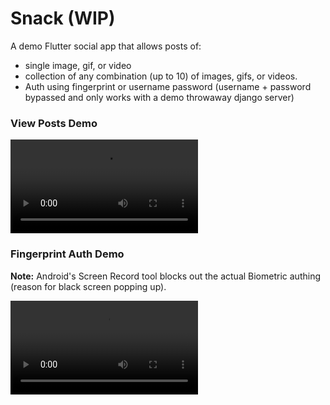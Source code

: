 # Snack (WIP)
A demo Flutter social app that allows posts of:
- single image, gif, or video
- collection of any combination (up to 10) of images, gifs, or videos.
- Auth using fingerprint or username password (username + password bypassed and only works with a demo throwaway django server)

### View Posts Demo

![View Post Demo](/readme_assets/view_posts_demo.mp4?raw=true "View Post Demo")



### Fingerprint Auth Demo
**Note:** Android's Screen Record tool blocks out the actual Biometric authing (reason for black screen popping up).

![Biometric Auth Demo](/readme_assets/biometric_auth_demo.mp4?raw=true "Biometric Auth Demo")
